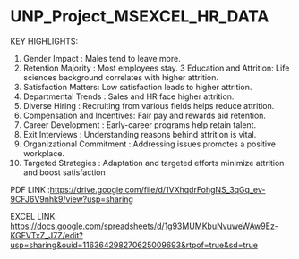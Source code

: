 # UNP_Project_MSEXCEL_HR_DATA

KEY HIGHLIGHTS: 
1. Gender Impact : Males tend to leave more.
2. Retention Majority : Most employees stay.
3 Education and Attrition: Life sciences background correlates with higher attrition.
4. Satisfaction Matters: Low satisfaction leads to higher attrition.
5. Departmental Trends : Sales and HR face higher attrition.
6. Diverse Hiring : Recruiting from various fields helps reduce attrition.
7. Compensation and Incentives: Fair pay and rewards aid retention.
8. Career Development : Early-career programs help retain talent.
9. Exit Interviews : Understanding reasons behind attrition is vital.
10. Organizational Commitment : Addressing issues promotes a positive workplace.
11. Targeted Strategies : Adaptation and targeted efforts minimize attrition and boost satisfaction

PDF LINK :https://drive.google.com/file/d/1VXhqdrFohgNS_3qGq_ev-9CFJ6V9nhk9/view?usp=sharing

EXCEL LINK: https://docs.google.com/spreadsheets/d/1g93MUMKbuNvuweWAw9Ez-KGFVTxZ_J7Z/edit?usp=sharing&ouid=116364298270625009693&rtpof=true&sd=true
